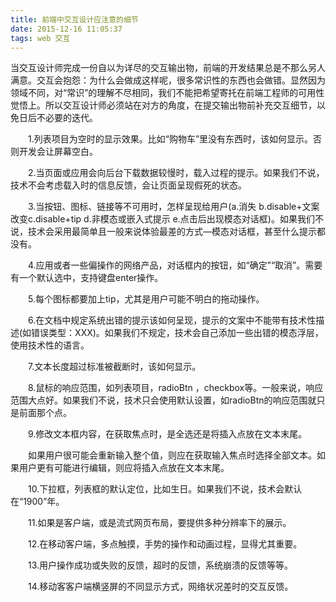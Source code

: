 ```yaml
---
title: 前端中交互设计应注意的细节
date: 2015-12-16 11:05:37
tags: web 交互
---
```

当交互设计师完成一份自以为详尽的交互输出物，前端的开发结果总是不那么另人满意。交互会抱怨：为什么会做成这样呢，很多常识性的东西也会做错。显然因为领域不同，对“常识”的理解不尽相同，我们不能把希望寄托在前端工程师的可用性觉悟上。所以交互设计师必须站在对方的角度，在提交输出物前补充交互细节，以免日后不必要的迭代。

　　1.列表项目为空时的显示效果。比如“购物车”里没有东西时，该如何显示。否则开发会让屏幕空白。

　　2.当页面或应用会向后台下载数据较慢时，载入过程的提示。如果我们不说，技术不会考虑载入时的信息反馈，会让页面呈现假死的状态。

　　3.当按钮、图标、链接等不可用时，怎样呈现给用户(a.消失 b.disable+文案改变c.disable+tip d.非模态或嵌入式提示 e.点击后出现模态对话框)。如果我们不说，技术会采用最简单且一般来说体验最差的方式—模态对话框，甚至什么提示都没有。

　　4.应用或者一些偏操作的网络产品，对话框内的按钮，如“确定”“取消”。需要有一个默认选中，支持键盘enter操作。

　　5.每个图标都要加上tip，尤其是用户可能不明白的拖动操作。

　　6.在文档中规定系统出错的提示该如何呈现，提示的文案中不能带有技术性描述(如错误类型：XXX)。如果我们不规定，技术会自己添加一些出错的模态浮层，使用技术性的语言。

　　7.文本长度超过标准被截断时，该如何显示。

　　8.鼠标的响应范围，如列表项目，radioBtn ，checkbox等。一般来说，响应范围大点好。如果我们不说，技术只会使用默认设置，如radioBtn的响应范围就只是前面那个点。

　　9.修改文本框内容，在获取焦点时，是全选还是将插入点放在文本末尾。

　　如果用户很可能会重新输入整个值，则应在获取输入焦点时选择全部文本。如果用户更有可能进行编辑，则应将插入点放在文本末尾。

　　10.下拉框，列表框的默认定位，比如生日。如果我们不说，技术会默认在“1900”年。

　　11.如果是客户端，或是流式网页布局，要提供多种分辨率下的展示。

　　12.在移动客户端，多点触摸，手势的操作和动画过程，显得尤其重要。

　　13.用户操作成功或失败的反馈，超时的反馈，系统崩溃的反馈等等。

　　14.移动客客户端横竖屏的不同显示方式，网络状况差时的交互反馈。
